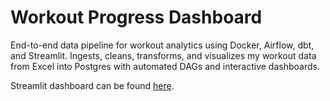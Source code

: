 # Workout Progress Dashboard
End-to-end data pipeline for workout analytics using Docker, Airflow, dbt, and Streamlit. Ingests, cleans, transforms, and visualizes my workout data from Excel into Postgres with automated DAGs and interactive dashboards.

Streamlit dashboard can be found [here](https://workout-progress-dashboard.onrender.com/).